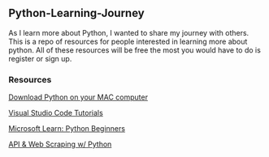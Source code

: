 ## Python-Learning-Journey
As I learn more about Python, I wanted to share my journey with others. 
This is a repo of resources for people interested in learning more about python.
All of these resources will be free the most you would have to do is register
or sign up.

### Resources
[Download Python on your MAC computer](https://youtu.be/aY_MtMlkA88)

[Visual Studio Code Tutorials](https://code.visualstudio.com/docs/python/python-tutorial#_run-hello-world)

[Microsoft Learn: Python Beginners](https://learn.microsoft.com/en-us/training/paths/beginner-python/)

[API & Web Scraping w/ Python](https://www.dataquest.io/path/apis-and-web-scraping-with-python-skill-path/?utm_source=Iterable&utm_medium=email&utm_campaign=newsletter_209)
